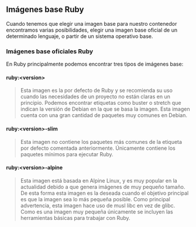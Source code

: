## Imágenes base Ruby
Cuando tenemos que elegir una imagen base para nuestro contenedor encontramos varias posibilidades, elegir una imagen base oficial de un determinado lenguaje, o partir de un sistema operativo base.
### Imágenes base oficiales Ruby
En Ruby principalmente podemos encontrar tres tipos de imágenes base:
#### ruby:\<version\>
>Esta imagen es la por defecto de Ruby y se recomienda su uso cuando las necesidades de un proyecto no están claras en un principio. Podemos encontrar etiquetas como buster o stretch que indican la versión de Debian en la que se basa la imagen. Esta imagen cuenta con una gran cantidad de paquetes muy comunes en Debian.

#### ruby:\<version\>-slim
>Esta imagen no contiene los paquetes más comunes de la etiqueta por defecto comentada anteriormente. Únicamente contiene los paquetes mínimos para ejecutar Ruby.

#### ruby:\<version\>-alpine
>Esta imagen está basada en Alpine Linux, y es muy popular en la actualidad debido a que genera imágenes de muy pequeño tamaño. De esta forma esta imagen es la deseada cuando el objetivo principal es que la imagen sea lo más pequeña posible. Como principal advertencia, esta imagen hace uso de musl libc en vez de glibc. Como es una imagen muy pequeña únicamente se incluyen las herramientas básicas para trabajar con Ruby.